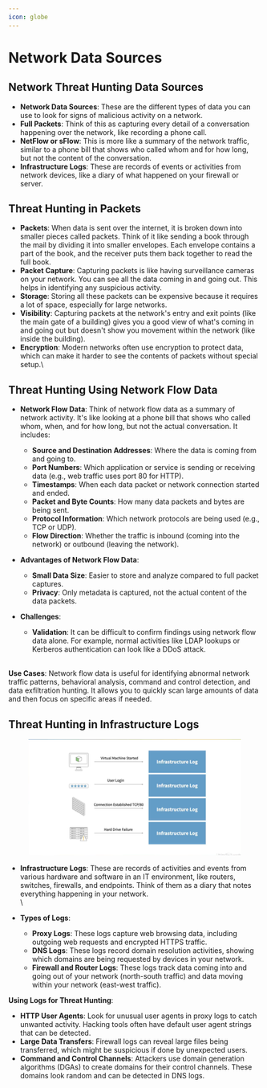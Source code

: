 ```yaml
---
icon: globe
---
```


# Network Data Sources

## Network Threat Hunting Data Sources

* **Network Data Sources**: These are the different types of data you can use to look for signs of malicious activity on a network.
* **Full Packets**: Think of this as capturing every detail of a conversation happening over the network, like recording a phone call.
* **NetFlow or sFlow**: This is more like a summary of the network traffic, similar to a phone bill that shows who called whom and for how long, but not the content of the conversation.
* **Infrastructure Logs**: These are records of events or activities from network devices, like a diary of what happened on your firewall or server.

## Threat Hunting in Packets

* **Packets**: When data is sent over the internet, it is broken down into smaller pieces called packets. Think of it like sending a book through the mail by dividing it into smaller envelopes. Each envelope contains a part of the book, and the receiver puts them back together to read the full book.
* **Packet Capture**: Capturing packets is like having surveillance cameras on your network. You can see all the data coming in and going out. This helps in identifying any suspicious activity.
* **Storage**: Storing all these packets can be expensive because it requires a lot of space, especially for large networks.
* **Visibility**: Capturing packets at the network's entry and exit points (like the main gate of a building) gives you a good view of what's coming in and going out but doesn't show you movement within the network (like inside the building).
* **Encryption**: Modern networks often use encryption to protect data, which can make it harder to see the contents of packets without special setup.\


## Threat Hunting Using Network Flow Data

*   **Network Flow Data**: Think of network flow data as a summary of network activity. It's like looking at a phone bill that shows who called whom, when, and for how long, but not the actual conversation. It includes:

    * **Source and Destination Addresses**: Where the data is coming from and going to.
    * **Port Numbers**: Which application or service is sending or receiving data (e.g., web traffic uses port 80 for HTTP).
    * **Timestamps**: When each data packet or network connection started and ended.
    * **Packet and Byte Counts**: How many data packets and bytes are being sent.
    * **Protocol Information**: Which network protocols are being used (e.g., TCP or UDP).
    * **Flow Direction**: Whether the traffic is inbound (coming into the network) or outbound (leaving the network).


*   **Advantages of Network Flow Data**:

    * **Small Data Size**: Easier to store and analyze compared to full packet captures.
    * **Privacy**: Only metadata is captured, not the actual content of the data packets.


* **Challenges**:
  * **Validation**: It can be difficult to confirm findings using network flow data alone. For example, normal activities like LDAP lookups or Kerberos authentication can look like a DDoS attack.

\
**Use Cases**: Network flow data is useful for identifying abnormal network traffic patterns, behavioral analysis, command and control detection, and data exfiltration hunting. It allows you to quickly scan large amounts of data and then focus on specific areas if needed.



## Threat Hunting  in Infrastructure Logs

<figure><img src="../../.gitbook/assets/image (2) (1).png" alt=""><figcaption></figcaption></figure>

* **Infrastructure Logs**: These are records of activities and events from various hardware and software in an IT environment, like routers, switches, firewalls, and endpoints. Think of them as a diary that notes everything happening in your network.\
  \

*   **Types of Logs**:

    * **Proxy Logs**: These logs capture web browsing data, including outgoing web requests and encrypted HTTPS traffic.
    * **DNS Logs**: These logs record domain resolution activities, showing which domains are being requested by devices in your network.
    * **Firewall and Router Logs**: These logs track data coming into and going out of your network (north-south traffic) and data moving within your network (east-west traffic).



**Using Logs for Threat Hunting**:

* **HTTP User Agents**: Look for unusual user agents in proxy logs to catch unwanted activity. Hacking tools often have default user agent strings that can be detected.
* **Large Data Transfers**: Firewall logs can reveal large files being transferred, which might be suspicious if done by unexpected users.
* **Command and Control Channels**: Attackers use domain generation algorithms (DGAs) to create domains for their control channels. These domains look random and can be detected in DNS logs.
